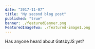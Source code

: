 ```yaml
---
date: "2017-11-07"
title: "My second blog post"
published: "true"
banner: ./featuredBanner.png
FeaturedImageTwo: ./featured-image1.png
---
```


Has anyone heard about GatsbyJS yet?
